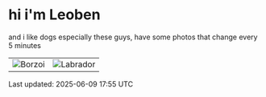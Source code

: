 # hi i'm Leoben

and i like dogs especially these guys, have some photos that change every 5 minutes 

|  |  |
|--------|----------|
| ![Borzoi](https://random-dog-vercel.vercel.app/api/random-borzoi?v=1749491739) | ![Labrador](https://random-dog-vercel.vercel.app/api/random-labrador?v=1749491739) |

Last updated: 2025-06-09 17:55 UTC

